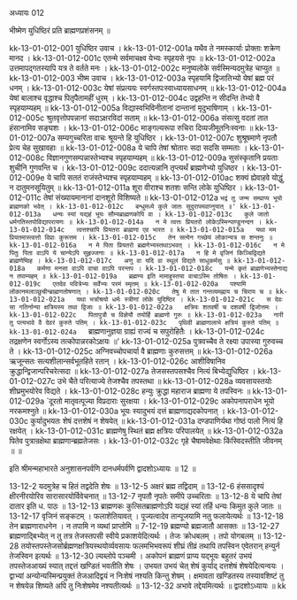 अध्यायः 012	
	
भीष्मेण युधिष्ठिरं प्रति ब्राह्मणप्रशंसनम् ॥

kk-13-01-012-001	युधिष्ठिर उवाच ।
kk-13-01-012-001a	यथैव ते नमस्कार्याः प्रोक्ताः शक्रेण मानद ।
kk-13-01-012-001c	एतन्मे सर्वमाचक्ष्व येभ्यः स्पृहयसे नृपः ॥
kk-13-01-012-002a	उत्तमापद्गतस्यापि यत्र ते वर्तते मनः ।
kk-13-01-012-002c	मनुष्यलोके सर्वस्मिन्यदमुत्रेह चाप्युत ॥
kk-13-01-012-003	भीष्म उवाच ।
kk-13-01-012-003a	स्पृहयामि द्विजातिभ्यो येषां ब्रह्म परं धनम् ।
kk-13-01-012-003c	येषां संप्रत्ययः स्वर्गस्तपःस्वाध्यायसाधनम् ॥
kk-13-01-012-004a	येषां बालाश्च वृद्धाश्च पितृपैतामहीं धुरम् ।
kk-13-01-012-004c	उद्वहन्ति न सीदन्ति तेभ्यो वै स्पृहयाम्यहम् ॥
kk-13-01-012-005a	विद्यास्वभिविनीतानां दान्तानां मृदुभाषिणाम् ।
kk-13-01-012-005c	श्रुतवृत्तोपपन्नानां सदाऽक्षरविदां सताम् ॥
kk-13-01-012-006a	संसत्सु वदतां तात हंसानामिव सङ्घशः ।
kk-13-01-012-006c	माङ्गल्यरूपा रुचिरा दिव्यजीमूतनिःस्वनाः ॥
kk-13-01-012-007a	सम्यगुच्चरिता वाचः श्रूयन्ते हि युधिष्ठिर ।
kk-13-01-012-007c	शुश्रूषमाणे नृपतौ प्रेत्य चेह सुखावहाः ॥
kk-13-01-012-008a	ये चापि तेषां श्रोतारः सदा सदसि सम्मताः ।
kk-13-01-012-008c	विज्ञानगुणसम्पन्नास्तेभ्यश्च स्पृहयाम्यहम् ॥
kk-13-01-012-009a	सुसंस्कृतानि प्रयताः शुचीनि गुणवन्ति च ।
kk-13-01-012-009c	ददात्यन्नानि तृप्त्यर्थं ब्राह्मणेभ्यो युधिष्ठर ।
kk-13-01-012-009e	ये चापि सततं राजंस्तेभ्यश्च स्पृहयाम्यहम् ॥
kk-13-01-012-010ac	शक्यं ह्येवाहवे योद्धुं न दातुमनसूयितुम् ॥
kk-13-01-012-011a	शूरा वीराश्च शतशः सन्ति लोके युधिष्ठिर ।
kk-13-01-012-011c	तेषां संख्यायमानानां दानशूरो विशिष्यते ॥
kk-13-01-012-012a	`भद्रं तु जन्म सम्प्राप्य भूयो ब्राह्मणको भवेत् ।
kk-13-01-012-012c	बन्धुमध्ये कुले जातः सुदुरापमवाप्नुयात् ॥'
kk-13-01-012-013a	धन्यः स्यां यद्यहं भूयः सौम्यब्राह्मणकोपि वा ।
kk-13-01-012-013c	कुले जातो धर्मगतिस्तपोविद्यापरायणः ॥
kk-13-01-012-014a	न मे त्वत्तः प्रियतरो लोकेऽस्मिन्पाण्डुनन्दन ।
kk-13-01-012-014c	त्वत्तश्चापि प्रियतरा ब्राह्मणा एव भारत ॥
kk-13-01-012-015a	यथा मम प्रियतमास्त्वत्तो विप्राः कुरूत्तम ।
kk-13-01-012-015c	तेन सत्येन गच्छेयं लोकान्यत्र स शन्तनुः ॥
kk-13-01-012-016a	न मे पिता प्रियतरो ब्रह्मणेभ्यस्तथाऽभवत् ।
kk-13-01-012-016c	न मे पितुः पिता वाऽपि ये चान्येऽपि सुहृज्जनाः ॥
kk-13-01-012-017a	न हि मे वृजिनं किञ्चिद्विद्यते ब्राह्मणेष्विह ।
kk-13-01-012-017c	अणु वा यदि वा स्थूलं विद्यते साधुकर्मसु ॥
kk-13-01-012-018a	कर्मणा मनसा वाऽपि वाचा वाऽपि परन्तप ।
kk-13-01-012-018c	यन्मे कृतं ब्राह्मणेभ्यस्तेनाद्य न तपाम्यहम् ॥
kk-13-01-012-019a	ब्रह्मण्य इति मामाहुस्तया वाचाऽस्मि तोषितः ।
kk-13-01-012-019c	एतदेव पवित्रेभ्यः सर्वेभ्यः परमं स्मृतम् ॥
kk-13-01-012-020a	पश्यामि लोकानमलाञ्छुचीन्ब्राह्मणतोषणात् ।
kk-13-01-012-020c	तेषु मे तात गन्तव्यमह्नाय च चिराय च ॥
kk-13-01-012-021a	यथा भर्त्राश्रयो धर्मः स्त्रीणां लोके युदिष्ठिर ।
kk-13-01-012-021c	स देवः सा गतिर्नान्या क्षत्रियस्य तथा द्विजाः ॥
kk-13-01-012-022a	क्षत्रियः शतवर्षी च दशवर्षी द्विजोत्तमः ।
kk-13-01-012-022c	पितापुत्रौ च विज्ञेयौ तयोर्हि ब्राह्मणो गुरुः ॥
kk-13-01-012-023a	नारी तु पत्यभावे वै देवरं कुरुते पतिम् ।
kk-13-01-012-023c	पृथिवी ब्राह्मणालाभे क्षत्रियं कुरुते पतिम् ॥
kk-13-01-012-024a	`ब्राह्मणानुज्ञया ग्राह्यं राज्यं च सपुरोहितैः ।
kk-13-01-012-024c	तद्रक्षणेन स्वर्गोऽस्य तत्कोपान्नरकोऽक्षयः ॥'
kk-13-01-012-025a	पुत्रवच्चैव ते रक्ष्या उपास्या गुरुवच्च ते ।
kk-13-01-012-025c	अग्निवच्चोपचार्या वै ब्राह्मणाः कुरुसत्तम् ॥
kk-13-01-012-026a	ऋजून्सतः सत्यशीलान्सर्वभूतहिते रतान् ।
kk-13-01-012-026c	आशीविषानिव क्रुद्धान्द्विजान्परिचरेत्सदा ॥
kk-13-01-012-027a	तेजसस्तपसश्चैव नित्यं बिभ्येद्युधिष्ठिर ।
kk-13-01-012-027c	उभे चैते परित्याज्ये तेजश्चैव तपस्तथा ॥
kk-13-01-012-028a	व्यवसायस्तयोः शीघ्रमुभयोरेव विद्यते ।
kk-13-01-012-028c	हन्युः क्रुद्धा महाराज ब्राह्मणा ये तपस्विनः ॥
kk-13-01-012-029a	`दूरतो मातृवत्पूज्या विप्रदाराः सुरक्षया ।
kk-13-01-012-029c	अकोपनापराधेन भूयो नरकमश्नुते ॥
kk-13-01-012-030a	भूयः स्यादुभयं दत्तं ब्राह्मणाद्यदकोपनात् ।
kk-13-01-012-030c	कुर्यादुभयतः शेषं दत्तशेषं न शेषयेत् ॥
kk-13-01-012-031a	दण्डपाणिर्यथा गोष्ठं पालो नित्यं हि रक्षयेत् ।
kk-13-01-012-031c	ब्राह्मणेषु स्थितं ब्रह्म क्षत्रियः परिपालयेत् ॥
kk-13-01-012-032a	पितेव पुत्रान्रक्षेथा ब्राह्मणान्ब्रह्मतेजसः ।
kk-13-01-012-032c	गृहे चैषामवेक्षेथाः किंस्विदस्तीति जीवनम् ॥ ॥

इति श्रीमन्महाभारते अनुशासनपर्वणि दानधर्मपर्वणि द्वादशोऽध्यायः ॥ 12 ॥

13-12-2 यदमुत्रेह च हितं तद्वदेति शेषः ॥ 13-12-5 अक्षरं ब्रह्म तद्विदाम् ॥ 13-12-6 हंससादृश्यं क्षीरनीरयोरिव सारासारयोर्विवेचनात् ॥ 13-12-7 नृपतौ नृपतेः समीपे उच्चरिताः ॥ 13-12-8 ये चापि तेषां दातार इति ध. पाठः ॥ 13-12-13 ब्राह्मणकः कुत्सितब्राह्मणोऽपि यद्यहं स्यां तर्हि धन्यः किमुत कुले जातः ॥ 13-12-17 वृजिनं सङ्कटम् । फलाशेतियावत् । पूज्यत्वादेव तान्पूजयामि नतु फलायेत्यर्थः ॥ 13-12-18 तेन ब्राह्मणाराधनेन । न तपामि न व्यथां प्राप्तोमि ॥ 7-12-19 ब्रह्मण्यो ब्रह्मजातौ आसक्तः ॥ 13-12-27 ब्राह्मणाद्बिभ्येत् न तु तत्र तेजस्तपसी स्वीये प्रकाशयेदित्यर्थः । तेजः क्रोधबलम् । तपो योगबलम् ॥ 13-12-28 तयोस्तपस्तेजसोर्ब्रह्मणक्षत्रियस्थयोर्व्यवसायः फलमभिभवरूपं शीघ्रं तीव्रं तथापि तपस्विन एवेतरान् हन्युर्न तेजस्विन इत्यर्थः ॥ 13-12-30 ल्यब्लोपे पञ्चमी । अकोपनं ब्राह्मणं प्राप्य यद्भूयः बहुतरं उभयं तपस्तेजआख्यं स्यात् तद्दत्तं खण्डितं भवतीति शेषः । उभयत उभयं चेत् शेषं कुर्याद् दत्तशेषं शेषयेदित्यन्वयः । द्वाभ्यां अन्योन्यस्मिन्प्रयुक्तं तेजआदिद्वयं न निःशेषं नश्यति किन्तु शेषम् । क्षमावता खण्डितस्य तस्यावशिष्टं तु न शेषयेन्न शिष्यते अपि तु निःशेषमेव नश्यतीत्यर्थः ॥ 13-12-32 अभावे तद्देयमित्यर्थः ॥  द्वादशोऽध्यायः ॥
kk
